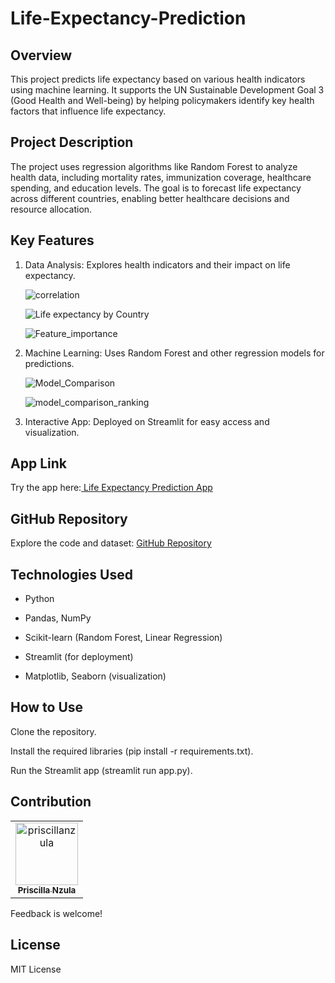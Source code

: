 # Life-Expectancy-Prediction

## Overview
This project predicts life expectancy based on various health indicators using machine learning. It supports the UN Sustainable Development Goal 3 (Good Health and Well-being) by helping policymakers identify key health factors that influence life expectancy.

## Project Description
The project uses regression algorithms like Random Forest to analyze health data, including mortality rates, immunization coverage, healthcare spending, and education levels. The goal is to forecast life expectancy across different countries, enabling better healthcare decisions and resource allocation.

## Key Features
1. Data Analysis: Explores health indicators and their impact on life expectancy.
    
    ![correlation](https://github.com/user-attachments/assets/04bf1f38-5480-4181-9708-002caa5182cb)

    ![Life expectancy by Country](https://github.com/user-attachments/assets/16268eff-7e63-403f-9334-c73a6aa41e38)

    ![Feature_importance](https://github.com/user-attachments/assets/4bd3dca2-df80-4476-a7ff-22a409658bb9)



2. Machine Learning: Uses Random Forest and other regression models for predictions.
    
    ![Model_Comparison](https://github.com/user-attachments/assets/cb31c7c6-fa47-40b6-ad76-585d1e2bb882)

    ![model_comparison_ranking](https://github.com/user-attachments/assets/b6239519-7279-47c4-a9c6-156dfeca82e8)


3. Interactive App: Deployed on Streamlit for easy access and visualization.

## App Link
Try the app here:[ Life Expectancy Prediction App](https://priscillanzula-life-expectancy-prediction-app-nzula-ytqg8z.streamlit.app/)

## GitHub Repository
Explore the code and dataset: [GitHub Repository](https://github.com/priscillanzula/Life-Expectancy-Prediction.git)

## Technologies Used
- Python

- Pandas, NumPy

- Scikit-learn (Random Forest, Linear Regression)

- Streamlit (for deployment)

- Matplotlib, Seaborn (visualization)

## How to Use
Clone the repository.

Install the required libraries (pip install -r requirements.txt).

Run the Streamlit app (streamlit run app.py).

## Contribution

<table>
   <tbody>
      <tr>

<td align="center">
        <a href="https://github.com/priscillanzula">
          <img src="https://avatars.githubusercontent.com/u/144167777?v=4" width="100;" alt="priscillanzula"/>
          <br />
          <sub><b>Priscilla Nzula</b></sub>
        </a>
      </td>
    </tr>
  </tbody>
</table>
 Feedback is welcome!

## License
 MIT License

